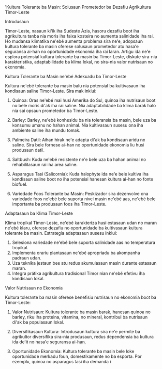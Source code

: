 'Kultura Tolerante ba Masin: Solusaun Prometedor ba Dezafiu Agrikultura Timor-Leste

Introdusaun

Timor-Leste, nasaun ki'ik iha Sudeste Ázia, hasoru dezafiu boot iha agrikultura tanba nia moris iha faixa kosteira no aumenta salinidade iha rai. Ho mudansa klimatika ne'ebé aumenta problema sira ne'e, adopsaun kultura tolerante ba masin oferese solusaun prometedor atu hasa'e seguransa ai-han no oportunidade ekonomia iha rai laran. Artigu ida ne'e esplora potensial kultura tolerante ba masin ba Timor-Leste, diskute sira-nia karakteristika, adaptabilidade ba klima lokal, no sira-nia valor nutrisaun no ekonomia.

Kultura Tolerante ba Masin ne'ebé Adekuadu ba Timor-Leste

Kultura ne'ebé tolerante ba masin balu nia potensial ba kultivasaun iha kondisaun saline Timor-Leste. Sira mak inklui:

1. Quinoa: Oras ne'ebé mai husi Amerika do Sul, quinoa iha nutrisaun boot no bele moris di'ak iha rai saline. Nia adaptabilidade ba klima barak halo nia sai opsaun prometedor ba Timor-Leste.

2. Barley: Barley, ne'ebé konhesidu ba nia toleransia ba masin, bele uza ba konsumu umanu no hahan animal. Nia kultivasaun susesu ona iha ambiente saline iha mundu tomak.

3. Palmeira Datil: Aihan hirak ne'e adapta di'ak ba kondisaun aridu no saline. Sira bele fornese ai-han no oportunidade ekonomia liu husi produsaun datil.

4. Saltbush: Kuda ne'ebé resistente ne'e bele uza ba hahan animal no rehabilitasaun rai iha area saline.

5. Asparagus Tasi (Salicornia): Kuda halophyte ida ne'e bele kultiva iha kondisaun saline boot no iha potensial hanesan kultura ai-han no fonte biofuel.

6. Variedade Foos Tolerante ba Masin: Peskizador sira dezenvolve ona variedade foos ne'ebé bele suporta nivel masin ne'ebé aas, ne'ebé bele importante ba produsaun foos iha Timor-Leste.

Adaptasaun ba Klima Timor-Leste

Klima tropikal Timor-Leste, ne'ebé karakteriza husi estasaun udan no maran ne'ebé klaru, oferese dezafiu no oportunidade ba kultivasaun kultura tolerante ba masin. Estrategia adaptasaun susesu inklui:

1. Selesiona variedade ne'ebé bele suporta salinidade aas no temperatura tropikal.
2. Implementa orariu plantasaun ne'ebé apropriadu ba akompanha padraun udan.
3. Uza teknika jestaun bee atu redus akumulasaun masin durante estasaun maran.
4. Integra prátika agrikultura tradisional Timor nian ne'ebé efetivu iha kondisaun lokal.

Valor Nutrisaun no Ekonomia

Kultura tolerante ba masin oferese benefisiu nutrisaun no ekonomia boot ba Timor-Leste:

1. Valor Nutrisaun: Kultura tolerante ba masin barak, hanesan quinoa no barley, riku iha proteina, vitamina, no mineral, kontribui ba nutrisaun di'ak ba populasaun lokal.

2. Diversifikasaun Kultura: Introdusaun kultura sira ne'e permite ba agrikultor diversifika sira-nia produsaun, redus dependensia ba kultura ida de'it no hasa'e seguransa ai-han.

3. Oportunidade Ekonomia: Kultura tolerante ba masin bele loke oportunidade merkadu foun, domestikamente no ba esporta. Por ezemplu, quinoa no asparagus tasi iha demanda i